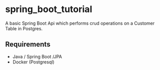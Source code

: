 # spring_boot_tutorial
A basic Spring Boot Api which performs crud operations on a Customer Table in Postgres.

## Requirements
- Java / Spring Boot /JPA
- Docker (Postgresql)


